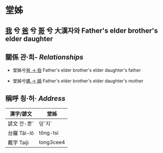 # 堂姊
## [我](member1.md) 兮 [爸](member2.md) 兮 [哥](member10.md) 兮 大漢자와 Father's elder brother's elder daughter

## 關係 관·희- _Relationships_

- 堂姊兮[爸 → 伯](member10.md) Father's elder brother's elder daughter's father

- 堂姊兮[媽 → 姆](member33.md) Father's elder brother's elder daughter's mother



## 稱呼 칑·허· _Address_

漢字/諺文 | 堂姊
--- | ---
諺文 깐-뿐ˆ | 덩ˆ지ˊ
台羅 Tâi-lô | tông-tsí
戴字 Taiji | tong3cee4


